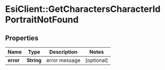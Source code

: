 # EsiClient::GetCharactersCharacterIdPortraitNotFound

## Properties
Name | Type | Description | Notes
------------ | ------------- | ------------- | -------------
**error** | **String** | error message | [optional] 


